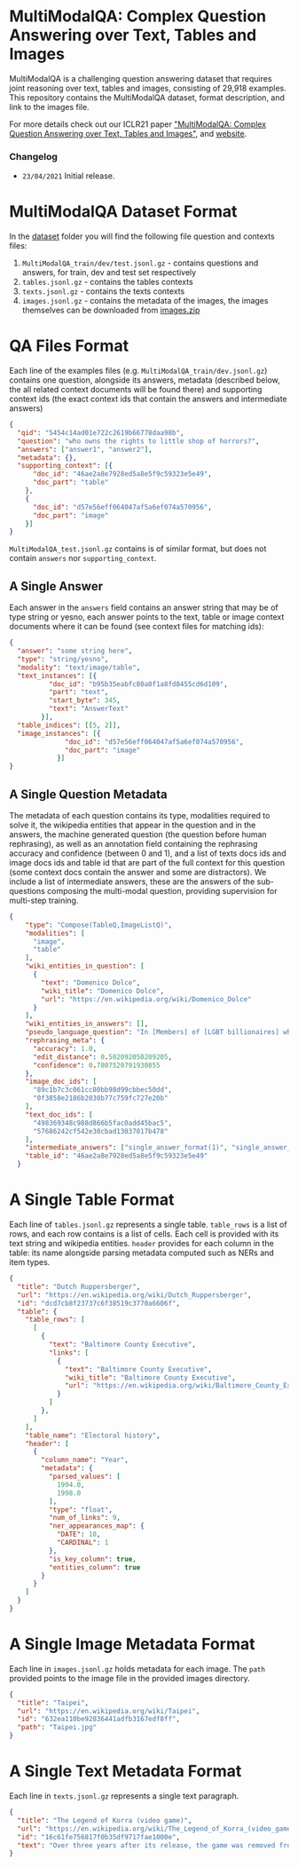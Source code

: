 # MultiModalQA: Complex Question Answering over Text, Tables and Images

MultiModalQA is a challenging question answering dataset that requires joint reasoning over text, tables and images, consisting of 29,918 examples. This repository contains the MultiModalQA dataset, format description, and link to the images file.

For more details check out our ICLR21 paper ["MultiModalQA: Complex Question Answering over Text, Tables and Images"](https://openreview.net/pdf?id=ee6W5UgQLa),
and [website](https://allenai.github.io/multimodalqa/).  


### Changelog

- `23/04/2021` Initial release. 



# MultiModalQA Dataset Format

In the [dataset](https://github.com/allenai/multimodalqa/tree/master/dataset) folder you will find the following file question and contexts files:
1) `MultiModalQA_train/dev/test.jsonl.gz` - contains questions and answers, for train, dev and test set respectively
2) `tables.jsonl.gz` - contains the tables contexts
3) `texts.jsonl.gz` - contains the texts contexts
4) `images.jsonl.gz` - contains the metadata of the images, the images themselves can be downloaded from [images.zip](https://multimodalqa-images.s3-us-west-2.amazonaws.com/final_dataset_images/final_dataset_images.zip) 

# QA Files Format

Each line of the examples files (e.g. `MultiModalQA_train/dev.jsonl.gz`) contains one question, alongside its answers, metadata (described below, the all related context documents will be found there) and supporting context ids (the exact context ids that contain the answers and intermediate answers)

```json
{
  "qid": "5454c14ad01e722c2619b66778daa98b",
  "question": "who owns the rights to little shop of horrors?",
  "answers": ["answer1", "answer2"],
  "metadata": {},
  "supporting_context": [{
      "doc_id": "46ae2a8e7928ed5a8e5f9c59323e5e49",
      "doc_part": "table"
    },
    {
      "doc_id": "d57e56eff064047af5a6ef074a570956",
      "doc_part": "image"
    }]
}
```

`MultiModalQA_test.jsonl.gz` contains is of similar format, but does not contain `answers` 
nor `supporting_context`.

## A Single Answer

Each answer in the `answers` field contains an answer string that may be of type string or yesno, each answer points to the text, table or image context documents where it can be found (see context files for matching ids):

```json
{
  "answer": "some string here",
  "type": "string/yesno",
  "modality": "text/image/table",
  "text_instances": [{
          "doc_id": "b95b35eabfc80a0f1a8fd8455cd6d109",
          "part": "text",
          "start_byte": 345,
          "text": "AnswerText"
        }],
  "table_indices": [[5, 2]],
  "image_instances": [{
              "doc_id": "d57e56eff064047af5a6ef074a570956",
              "doc_part": "image"
            }]
}
```

## A Single Question Metadata

The metadata of each question contains its type, modalities required to solve it, the wikipedia entities that appear in the question and in the answers, the machine generated question (the question before human rephrasing), as well as an annotation field containing the rephrasing accuracy and confidence (between 0 and 1), and a list of texts docs ids and image docs ids and table id that are part of the full context for
this question (some context docs contain the answer and some are distractors).
We include a list of intermediate answers, these are the answers of the sub-questions composing the multi-modal question, providing supervision for multi-step training.  

```json
{
    "type": "Compose(TableQ,ImageListQ)",
    "modalities": [
      "image",
      "table"
    ],
    "wiki_entities_in_question": [
      {
        "text": "Domenico Dolce",
        "wiki_title": "Domenico Dolce",
        "url": "https://en.wikipedia.org/wiki/Domenico_Dolce"
      }
    ],
    "wiki_entities_in_answers": [],
    "pseudo_language_question": "In [Members] of [LGBT billionaires] what was the [Net worth USDbn](s) when the [Name] {is completely bald and wears thick glasses?}",
    "rephrasing_meta": {
      "accuracy": 1.0,
      "edit_distance": 0.502092050209205,
      "confidence": 0.7807520791930855
    },
    "image_doc_ids": [
      "89c1b7c3c061cc80bb98d99cbbec50dd",
      "0f3858e2186b2030b77c759fc727e20b"
    ],
    "text_doc_ids": [
      "498369348c988d866b5fac0add45bac5",
      "57686242cf542e30cbad13037017b478"
    ],
    "intermediate_answers": ["single_answer_format(1)", "single_answer_format(2)"], 
    "table_id": "46ae2a8e7928ed5a8e5f9c59323e5e49"
  }
```

# A Single Table Format

Each line of `tables.jsonl.gz` represents a single table. `table_rows` is a list of rows, and each row contains is a list of cells. Each cell is provided with its text string and wikipedia entities. `header` provides for each column in the table: its name alongside parsing metadata computed such as NERs and item types. 

```json
{
  "title": "Dutch Ruppersberger",
  "url": "https://en.wikipedia.org/wiki/Dutch_Ruppersberger",
  "id": "dcd7cb8f23737c6f38519c3770a6606f",
  "table": {
    "table_rows": [
      [
        {
          "text": "Baltimore County Executive",
          "links": [
            {
              "text": "Baltimore County Executive",
              "wiki_title": "Baltimore County Executive",
              "url": "https://en.wikipedia.org/wiki/Baltimore_County_Executive"
            }
          ]
        },
      ]
    ],
    "table_name": "Electoral history",
    "header": [
      {
        "column_name": "Year",
        "metadata": {
          "parsed_values": [
            1994.0,
            1998.0
          ],
          "type": "float",
          "num_of_links": 9,
          "ner_appearances_map": {
            "DATE": 10,
            "CARDINAL": 1
          },
          "is_key_column": true,
          "entities_column": true
        }
      }
    ]
  }
}
```

# A Single Image Metadata Format

Each line in `images.jsonl.gz` holds metadata for each image. The `path` provided points to the image file  in the provided images directory.

```json
{
  "title": "Taipei",
  "url": "https://en.wikipedia.org/wiki/Taipei",
  "id": "632ea110be92836441adfb3167edf8ff",
  "path": "Taipei.jpg"
}
```

# A Single Text Metadata Format
Each line in `texts.jsonl.gz` represents a single text paragraph. 

```json
{
  "title": "The Legend of Korra (video game)",
  "url": "https://en.wikipedia.org/wiki/The_Legend_of_Korra_(video_game)",
  "id": "16c61fe756817f0b35df9717fae1000e",
  "text": "Over three years after its release, the game was removed from sale on all digital storefronts on December 21, 2017."
}
```
